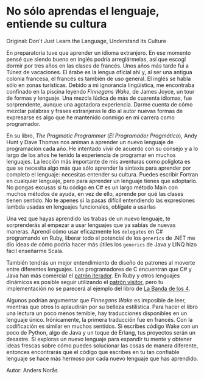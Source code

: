 # No sólo aprendas el lenguaje, entiende su cultura

Original: Don't Just Learn the Language, Understand its Culture

En preparatoria tuve que aprender un idioma extranjero. En ese momento
pensé que siendo bueno en inglés podría arreglármelas, así que escogí
dormir por tres años en las clases de francés. Unos años más tarde fui a
Túnez de vacaciones. El árabe es la lengua oficial ahí y, al ser una
antigua colonia francesa, el francés es también de uso general. El
inglés se habla sólo en zonas turísticas. Debido a mi ignorancia
lingüística, me encontraba confinado en la piscina leyendo _Finnegans
Wake_, de James Joyce, un tour de formas y lenguaje. Una mezcla lúdica
de más de cuarenta idiomas, fue sorprendente, aunque una agotadora
experiencia. Darme cuenta de cómo mezclar palabras y frases extranjeras
le dio al autor nuevas formas de expresarse es algo que he mantenido
conmigo en mi carrera como programador.

En su libro, _The Pragmatic Programmer_ (_El Programador Pragmático_),
Andy Hunt y Dave Thomas nos animan a aprender un nuevo lenguaje de
programación cada año. He intentado vivir de acuerdo con su consejo y a
lo largo de los años he tenido la experiencia de programar en muchos
lenguajes. La lección más importante de mis aventuras como políglota es
que se necesita algo más que sólo aprender la sintaxis para aprender por
completo el lenguaje: necesitas entender su cultura. Puedes escribir
Fortran en cualquier lenguaje, pero para aprender un lenguaje tienes que
adoptarlo. No pongas excusas si tu código en C# es un largo método Main
con muchos métodos de ayuda, en vez de ello, aprende por qué las clases
tienen sentido. No te apenes si la pasas difícil entendiendo las
expresiones lambda usadas en lenguajes funcionales, oblígate a usarlas

Una vez que hayas aprendido las trabas de un nuevo lenguaje, te
sorprenderás al empezar a usar lenguajes que ya sabías de nuevas maneras.
 Aprendí cómo usar eficazmente los `delegates` en C# programando
en Ruby, liberar todo el potencial de los `generics` de .NET me dio
ideas de cómo podría hacer más útiles los `generics` de Java y LINQ hizo
fácil enseñarme Scala.

También tendrás un mejor entendimiento de diseño de patrones al moverte
entre diferentes lenguajes. Los programadores de C encuentran que C# y
Java han más comercial el [patrón iterador][1]. En Ruby y otros
lenguajes dinámicos es posible seguir utilizando el [patrón visitor][2],
pero tu implementación no se parecerá al ejemplo del libro de [La Banda
de los 4][3].

Algunos podrían argumentar que _Finnegans Wake_ es imposible de leer,
mientras que otros lo aplaudirán por su belleza estilística. Para hacer
el libro una lectura un poco menos temible, hay traducciones disponibles
en un lenguaje único. Irónicamente, la primera traducción fue en
francés. Con la codificación es similar en muchos sentidos. Si escribes
código Wake con un poco de Python, algo de Java y un toque de Erlang,
tus proyectos serán un desastre. Si exploras un nuevo lenguaje para
expandir tu mente y obtener ideas frescas sobre cómo puedes solucionar
las cosas de manera diferente, entonces encontrarás que el código que
escribes en tu tan confiable lenguaje se hace más hermoso por cada nuevo
lenguaje que has aprendido.


[1]: https://es.wikipedia.org/wiki/Iterador_%28patr%C3%B3n_de_dise%C3%B1o%29
[2]: https://es.wikipedia.org/wiki/Visitor_%28patr%C3%B3n_de_dise%C3%B1o%29
[3]: http://www.amazon.com/Design-patterns-elements-reusable-object-oriented/dp/0201633612

Autor: Anders Norås